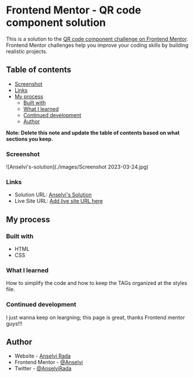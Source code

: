# Frontend Mentor - QR code component solution

This is a solution to the [QR code component challenge on Frontend Mentor](https://www.frontendmentor.io/challenges/qr-code-component-iux_sIO_H). Frontend Mentor challenges help you improve your coding skills by building realistic projects. 

## Table of contents

  - [Screenshot](#screenshot)
  - [Links](#links)
- [My process](#my-process)
  - [Built with](#built-with)
  - [What I learned](#what-i-learned)
  - [Continued development](#continued-development)
  - [Author](#author)

**Note: Delete this note and update the table of contents based on what sections you keep.**

### Screenshot

![Anselvi's-solution](./images/Screenshot 2023-03-24.jpg)


### Links

- Solution URL: [Anselvi's Solution](https://anselvi.github.io/frontend-mentor-QRcode/)
- Live Site URL: [Add live site URL here](https://your-live-site-url.com)

## My process

### Built with

- HTML
- CSS

### What I learned

How to simplify the code and how to keep the TAGs organized at the styles file.


### Continued development

I just wanna keep on leargning; this page is great, thanks Frontend mentor guys!!!

## Author

- Website - [Anselvi Rada](https://anselvi.github.io/cv/)
- Frontend Mentor - [@Anselvi](https://www.frontendmentor.io/profile/Anselvi)
- Twitter - [@AnselviRada](https://twitter.com/AnselviRada)
